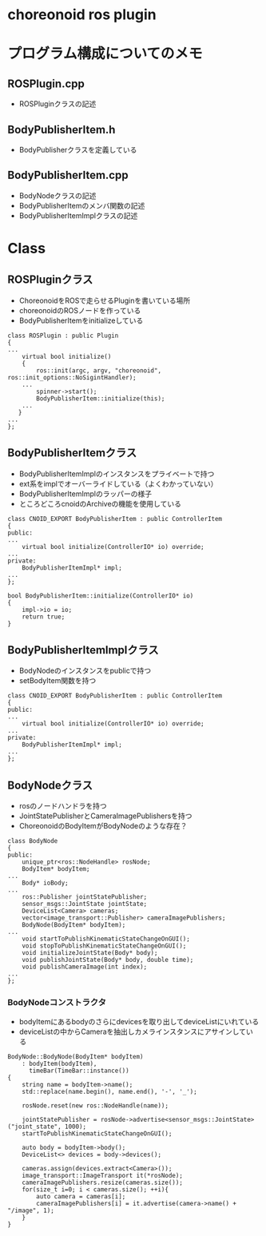 # choreonoid ros plugin

# プログラム構成についてのメモ  
## ROSPlugin.cpp
* ROSPluginクラスの記述

## BodyPublisherItem.h
* BodyPublisherクラスを定義している  

## BodyPublisherItem.cpp
* BodyNodeクラスの記述
* BodyPublisherItemのメンバ関数の記述
* BodyPublisherItemImplクラスの記述

# Class
## ROSPluginクラス
* ChoreonoidをROSで走らせるPluginを書いている場所  
* choreonoidのROSノードを作っている  
* BodyPublisherItemをinitializeしている  
 
```
class ROSPlugin : public Plugin
{
...
    virtual bool initialize()
    {
	    ros::init(argc, argv, "choreonoid", ros::init_options::NoSigintHandler);
	...
        spinner->start();
        BodyPublisherItem::initialize(this);
	...
   }
...
};
```

## BodyPublisherItemクラス 
* BodyPublisherItemImplのインスタンスをプライベートで持つ  
* ext系をimplでオーバーライドしている（よくわかっていない）  
* BodyPublisherItemImplのラッパーの様子  
* ところどころcnoidのArchiveの機能を使用している  

```
class CNOID_EXPORT BodyPublisherItem : public ControllerItem
{
public:
...
    virtual bool initialize(ControllerIO* io) override;
...
private:
    BodyPublisherItemImpl* impl;
...
};

bool BodyPublisherItem::initialize(ControllerIO* io)
{
    impl->io = io;
    return true;
}

```

## BodyPublisherItemImplクラス 
* BodyNodeのインスタンスをpublicで持つ
* setBodyItem関数を持つ  

```
class CNOID_EXPORT BodyPublisherItem : public ControllerItem
{
public:
...
    virtual bool initialize(ControllerIO* io) override;
...
private:
    BodyPublisherItemImpl* impl;
...
};
```

## BodyNodeクラス
* rosのノードハンドラを持つ  
* JointStatePublisherとCameraImagePublishersを持つ
* ChoreonoidのBodyItemがBodyNodeのような存在？  

```
class BodyNode
{
public:
    unique_ptr<ros::NodeHandle> rosNode;
    BodyItem* bodyItem;
...
    Body* ioBody;
...
    ros::Publisher jointStatePublisher;
    sensor_msgs::JointState jointState;
    DeviceList<Camera> cameras;
    vector<image_transport::Publisher> cameraImagePublishers;
    BodyNode(BodyItem* bodyItem);
...
    void startToPublishKinematicStateChangeOnGUI();
    void stopToPublishKinematicStateChangeOnGUI();
    void initializeJointState(Body* body);
    void publishJointState(Body* body, double time);
    void publishCameraImage(int index);
...
};
```

### BodyNodeコンストラクタ
* bodyItemにあるbodyのさらにdevicesを取り出してdeviceListにいれている
* deviceListの中からCameraを抽出しカメラインスタンスにアサインしている

```
BodyNode::BodyNode(BodyItem* bodyItem)
    : bodyItem(bodyItem),
      timeBar(TimeBar::instance())
{
    string name = bodyItem->name();
    std::replace(name.begin(), name.end(), '-', '_');

    rosNode.reset(new ros::NodeHandle(name));

    jointStatePublisher = rosNode->advertise<sensor_msgs::JointState>("joint_state", 1000);
    startToPublishKinematicStateChangeOnGUI();

    auto body = bodyItem->body();
    DeviceList<> devices = body->devices();

    cameras.assign(devices.extract<Camera>());
    image_transport::ImageTransport it(*rosNode);
    cameraImagePublishers.resize(cameras.size());
    for(size_t i=0; i < cameras.size(); ++i){
        auto camera = cameras[i];
        cameraImagePublishers[i] = it.advertise(camera->name() + "/image", 1);
    }
}
```
